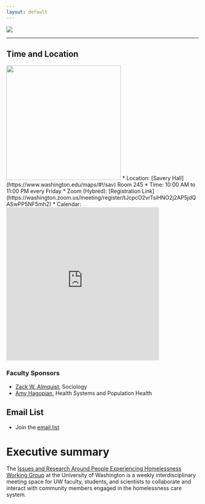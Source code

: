 ```yaml
---
layout: default
---
```


<img src="{{ site.url }}{{ site.baseurl }}/assets/img/kcpehlogo2.png">

---

## Time and Location

<img width="300px" src="{{ site.url }}{{ site.baseurl }}/assets/img/savery.png">
* Location: [Savery Hall](https://www.washington.edu/maps/#!/sav) Room 245
* Time: 10:00 AM to 11:00 PM every Friday
* Zoom (Hybred): [Registration Link](https://washington.zoom.us/meeting/register/tJcpcO2vrTsiHNO2j2AP5jdQASwPP5NF5mh2)
* Calendar:
<iframe src="https://calendar.google.com/calendar/embed?src=c_8a4d342ffc52c6a6cd74d8b34194357db32be62ebd88f9ba47e235570c29e78e%40group.calendar.google.com&ctz=America%2FLos_Angeles" style="border: 0" width="400" height="400" frameborder="0" scrolling="no"></iframe>

### Faculty Sponsors

* [Zack W. Almquist](https://depts.washington.edu/zalmquist), Sociology
* [Amy Hagopian](https://sph.washington.edu/sph-profiles/faculty-profiles/amy-hagopian), Health Systems and Population Health

## Email List 

* Join the [email list](https://lists.uw.edu/postorius/lists/kcpehworkinggroup.lists.uw.edu/)

# Executive summary

The <u>Issues and Research Around People Experiencing Homelessness Working Group</u> at the University of Washington is a weekly interdisciplinary meeting space for UW faculty, students, and scientists to collaborate and interact with community members engaged in the homelessness care system.
